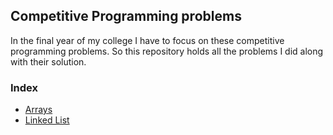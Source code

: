 ## Competitive Programming problems

In the final year of my college I have to focus on these competitive programming problems. So this repository holds all the problems I did along with their solution.

### Index

* [Arrays](Array/)
* [Linked List](LinkedList/)
